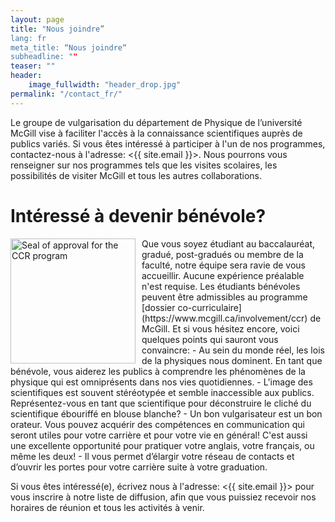 ```yaml
---
layout: page
title: "Nous joindre”
lang: fr
meta_title: “Nous joindre“
subheadline: ""
teaser: ""
header:
    image_fullwidth: "header_drop.jpg"
permalink: "/contact_fr/"
---
```


Le groupe de vulgarisation du département de Physique de l’université McGill vise à faciliter l'accès à la connaissance scientifiques auprès de publics variés.
Si vous êtes intéressé à participer à l'un de nos programmes, contactez-nous à l'adresse: <{{ site.email }}>. Nous pourrons vous renseigner sur nos programmes tels que les visites scolaires, les possibilités de visiter McGill et tous les autres collaborations.   

# Intéressé à devenir bénévole?

<img src="{{ site.urlimg }}McGill_CCR_Approval_Seal.png" alt="Seal of approval for the CCR program" style="height:200px; float:left; padding-right:10px;"> 
Que vous soyez étudiant au baccalauréat, gradué, post-gradués ou membre de la faculté, notre équipe sera ravie de vous accueillir. Aucune expérience préalable n'est requise.  Les étudiants bénévoles peuvent être admissibles au programme [dossier co-curriculaire](https://www.mcgill.ca/involvement/ccr) de McGill. Et si vous hésitez encore, voici quelques points qui sauront vous convaincre:
- Au sein du monde réel, les lois de la physiques nous dominent. En tant que bénévole, vous aiderez les publics à comprendre les phénomènes de la physique qui est omniprésents dans nos vies quotidiennes.
- L'image des scientifiques est souvent stéréotypée et semble inaccessible aux publics. Représentez-vous en tant que scientifique pour déconstruire le cliché du scientifique ébouriffé en blouse blanche?
- Un bon vulgarisateur est un bon orateur. Vous pouvez acquérir des compétences en communication qui seront utiles pour votre carrière et pour votre vie en général! C'est aussi une excellente opportunité pour pratiquer votre anglais, votre français, ou même les deux!
- Il vous permet d’élargir votre réseau de contacts et d’ouvrir les portes pour votre carrière suite à votre graduation. 

Si vous êtes intéressé(e), écrivez nous à l'adresse: <{{ site.email }}> pour vous inscrire à notre liste de diffusion, afin que vous puissiez recevoir nos horaires de réunion et tous les activités à venir.
